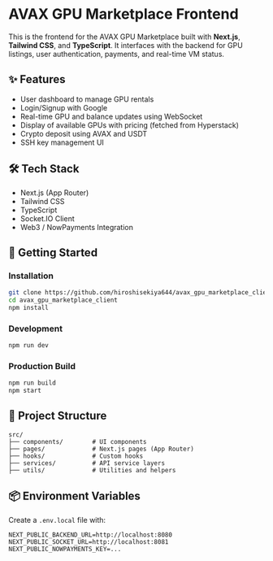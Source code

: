 # AVAX GPU Marketplace Frontend

This is the frontend for the AVAX GPU Marketplace built with **Next.js**, **Tailwind CSS**, and **TypeScript**. It interfaces with the backend for GPU listings, user authentication, payments, and real-time VM status. 

## ✨ Features

- User dashboard to manage GPU rentals
- Login/Signup with Google
- Real-time GPU and balance updates using WebSocket
- Display of available GPUs with pricing (fetched from Hyperstack)
- Crypto deposit using AVAX and USDT
- SSH key management UI

## 🛠 Tech Stack

- Next.js (App Router)
- Tailwind CSS
- TypeScript
- Socket.IO Client
- Web3 / NowPayments Integration

## 🚀 Getting Started

### Installation

```bash
git clone https://github.com/hiroshisekiya644/avax_gpu_marketplace_client.git
cd avax_gpu_marketplace_client
npm install
```

### Development

```bash
npm run dev
```

### Production Build

```bash
npm run build
npm start
```

## 📁 Project Structure

```
src/
├── components/        # UI components
├── pages/             # Next.js pages (App Router)
├── hooks/             # Custom hooks
├── services/          # API service layers
├── utils/             # Utilities and helpers
```

## 📦 Environment Variables

Create a `.env.local` file with:

```
NEXT_PUBLIC_BACKEND_URL=http://localhost:8080
NEXT_PUBLIC_SOCKET_URL=http://localhost:8081
NEXT_PUBLIC_NOWPAYMENTS_KEY=...
```
